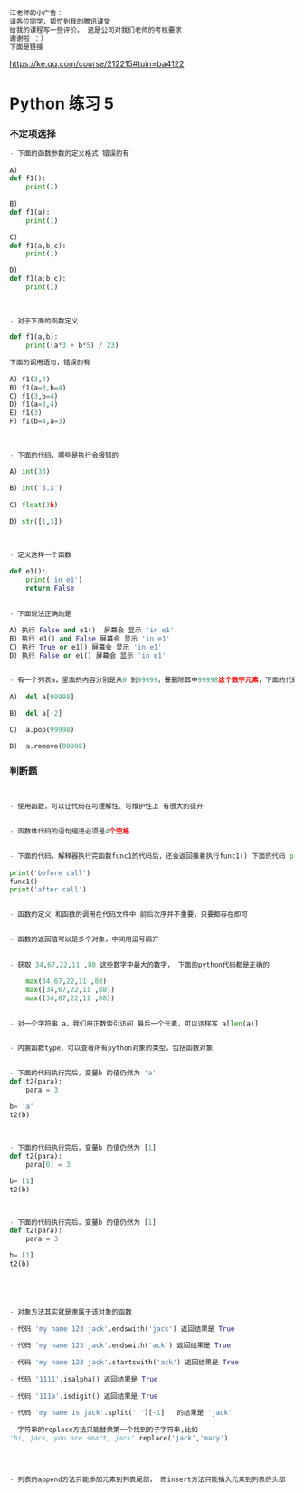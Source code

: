 ```python
江老师的小广告：
请各位同学，帮忙到我的腾讯课堂
给我的课程写一些评价。 这是公司对我们老师的考核要求
谢谢啦 ：）
下面是链接
```
https://ke.qq.com/course/212215#tuin=ba4122


# Python 练习 5 




### 不定项选择

```python
- 下面的函数参数的定义格式 错误的有
    
A)    
def f1():
    print(1)
    
B) 
def f1(a):
    print(1)

C)     
def f1(a,b,c):
    print(1)

D) 
def f1(a;b;c):
    print(1)
    
    
    
- 对于下面的函数定义

def f1(a,b): 
    print((a*3 + b*5) / 23)
    
下面的调用语句，错误的有 
    
A) f1(3,4)
B) f1(a=3,b=4)
C) f1(3,b=4)
D) f1(a=3,4)    
E) f1(3)
F) f1(b=4,a=3)
    
    
    
- 下面的代码，哪些是执行会报错的 

A) int(33)    
    
B) int('3.3')
    
C) float(3h)

D) str([1,3])
    
    

- 定义这样一个函数
    
def e1():
    print('in e1')
    return False
     
     
- 下面说法正确的是 
    
A) 执行 False and e1()  屏幕会 显示 'in e1'
B) 执行 e1() and False 屏幕会 显示 'in e1'
C) 执行 True or e1() 屏幕会 显示 'in e1'
D) 执行 False or e1() 屏幕会 显示 'in e1'


- 有一个列表a，里面的内容分别是从0 到99999，要删除其中99998这个数字元素，下面的代码耗时最长的是
   
A)  del a[99998]

B)  del a[-2]
    
C)  a.pop(99998)

D)  a.remove(99998)


```



### 判断题
```python


- 使用函数，可以让代码在可理解性、可维护性上 有很大的提升

    
- 函数体代码的语句缩进必须是4个空格 

    
- 下面的代码，解释器执行完函数func1的代码后，还会返回接着执行func1() 下面的代码 print 'after call' 
    
print('before call')
func1()
print('after call')

    
- 函数的定义 和函数的调用在代码文件中 前后次序并不重要，只要都存在即可

    
- 函数的返回值可以是多个对象，中间用逗号隔开
    
    
- 获取 34,67,22,11 ,88 这些数字中最大的数字， 下面的python代码都是正确的
    
    max(34,67,22,11 ,88)
    max([34,67,22,11 ,88])
    max((34,67,22,11 ,88))
    
    
- 对一个字符串 a，我们用正数索引访问 最后一个元素，可以这样写 a[len(a)] 

    
- 内置函数type，可以查看所有python对象的类型，包括函数对象

    
- 下面的代码执行完后，变量b 的值仍然为 'a' 
def t2(para):
    para = 3

b= 'a'
t2(b)

    
    
- 下面的代码执行完后，变量b 的值仍然为 [1] 
def t2(para):
    para[0] = 3

b= [1]
t2(b)


    
- 下面的代码执行完后，变量b 的值仍然为 [1]
def t2(para):
    para = 3

b= [1]
t2(b)





- 对象方法其实就是隶属于该对象的函数
    
- 代码 'my name 123 jack'.endswith('jack') 返回结果是 True
    
- 代码 'my name 123 jack'.endswith('ack') 返回结果是 True
        
- 代码 'my name 123 jack'.startswith('ack') 返回结果是 True
    
- 代码 '1111'.isalpha() 返回结果是 True
    
- 代码 '111a'.isdigit() 返回结果是 True
    
- 代码 'my name is jack'.split(' ')[-1]   的结果是 'jack' 
    
- 字符串的replace方法只能替换第一个找到的子字符串,比如
'hi, jack, you are smart, jack'.replace('jack','mary') 

    

    
- 列表的append方法只能添加元素到列表尾部， 而insert方法只能插入元素到列表的头部 
    


```









<br><br><br><br><br><br><br><br><br><br><br><br><br><br><br><br><br><br><br><br><br><br><br><br><br><br><br><br>
<br><br><br><br><br><br><br><br><br><br><br><br><br><br><br><br><br><br><br><br><br><br><br><br><br><br><br><br>
<br><br><br><br><br><br><br><br><br><br><br><br><br><br><br><br><br><br><br><br><br><br><br><br><br><br><br><br>
<br><br><br><br><br><br><br><br><br><br><br><br><br><br><br><br><br><br><br><br><br><br><br><br><br><br><br><br>
<br><br><br><br><br><br><br><br><br><br><br><br><br><br><br><br><br><br><br><br><br><br><br><br><br><br><br><br>
<br><br><br><br><br><br><br><br><br><br><br><br><br><br><br><br><br><br><br><br><br><br><br><br><br><br><br><br>












### 不定项选择

```python
- 下面的函数参数的定义格式 错误的有  （d）
    
A)    
def f1():
    print(1)
    
B) 
def f1(a):
    print(1)

C)     
def f1(a,b,c):
    print(1)

D) 
def f1(a;b;c):
    print(1)
    
    
    
- 对于下面的函数定义

def f1(a,b): 
    print((a*3 + b*5) / 23)
    
下面的调用语句，错误的有  （d,e）
    
A) f1(3,4)
B) f1(a=3,b=4)
C) f1(3,b=4)
D) f1(a=3,4)    
E) f1(3)
F) f1(b=4,a=3)
    
    
    
- 下面的代码，哪些是执行会报错的 （bc）

A) int(33)    
    
B) int('3.3')
    
C) float(3h)

D) str([1,3])
    
    

- 定义这样一个函数
    
def e1():
    print('in e1')
    return False
     
     
- 下面说法正确的是  (b,d)   
    
A) 执行 False and e1()  屏幕会 显示 'in e1'
B) 执行 e1() and False 屏幕会 显示 'in e1'
C) 执行 True or e1() 屏幕会 显示 'in e1'
D) 执行 False or e1() 屏幕会 显示 'in e1'


- 有一个列表a，里面的内容分别是从0 到99999，要删除其中99998这个数字元素，下面的代码耗时最长的是 (d)
   
A)  del a[99998]

B)  del a[-2]
    
C)  a.pop(99998)

D)  a.remove(99998)


```



### 判断题
```python


- 使用函数，可以让代码在可理解性、可维护性上 有很大的提升 (对)

    
- 函数体代码的语句缩进必须是4个空格 (错)

    
- 下面的代码，解释器执行完函数func1的代码后，还会返回接着执行func1() 下面的代码 print 'after call'   (对)
    
print('before call')
func1()
print('after call')

    
- 函数的定义 和函数的调用在代码文件中 前后次序并不重要，只要都存在即可 (错)

    
- 函数的返回值可以是多个对象，中间用逗号隔开 (对)
    
    
- 获取 34,67,22,11 ,88 这些数字中最大的数字， 下面的python代码都是正确的(对)
    
    max(34,67,22,11 ,88)
    max([34,67,22,11 ,88])
    max((34,67,22,11 ,88))
    
    
- 对一个字符串 a，我们用正数索引访问 最后一个元素，可以这样写 a[len(a)] （错，应该是 a[len(a)-1]）

    
- 内置函数type，可以查看所有python对象的类型，包括函数对象 (对)

    
- 下面的代码执行完后，变量b 的值仍然为 'a'  (对)
def t2(para):
    para = 3

b= 'a'
t2(b)

    
    
- 下面的代码执行完后，变量b 的值仍然为 [1] (错)
def t2(para):
    para[0] = 3

b= [1]
t2(b)


    
- 下面的代码执行完后，变量b 的值仍然为 [1] (对)
def t2(para):
    para = 3

b= [1]
t2(b)





- 对象方法其实就是隶属于该对象的函数 (对)
    
- 代码 'my name 123 jack'.endswith('jack') 返回结果是 True (对)
    
- 代码 'my name 123 jack'.endswith('ack') 返回结果是 True (对)
        
- 代码 'my name 123 jack'.startswith('ack') 返回结果是 True (错)
    
- 代码 '1111'.isalpha() 返回结果是 True (错)
    
- 代码 '111a'.isdigit() 返回结果是 True (错)
    
- 代码 'my name is jack'.split(' ')[-1]   的结果是 'jack' (对) 
    
- 字符串的replace方法只能替换第一个找到的子字符串,比如
'hi, jack, you are smart, jack'.replace('jack','mary') 
 (错)
    

    
- 列表的append方法只能添加元素到列表尾部， 而insert方法只能插入元素到列表的头部 (错)
    


```
